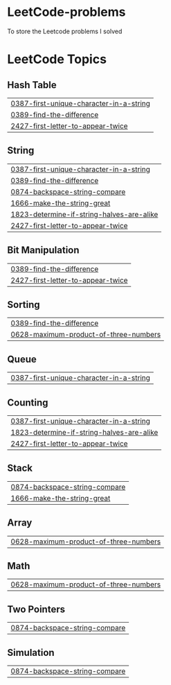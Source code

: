 # LeetCode-problems
To store the Leetcode problems I solved

<!---LeetCode Topics Start-->
# LeetCode Topics
## Hash Table
|  |
| ------- |
| [0387-first-unique-character-in-a-string](https://github.com/Kathirsaravanan/LeetCode-problems/tree/master/0387-first-unique-character-in-a-string) |
| [0389-find-the-difference](https://github.com/Kathirsaravanan/LeetCode-problems/tree/master/0389-find-the-difference) |
| [2427-first-letter-to-appear-twice](https://github.com/Kathirsaravanan/LeetCode-problems/tree/master/2427-first-letter-to-appear-twice) |
## String
|  |
| ------- |
| [0387-first-unique-character-in-a-string](https://github.com/Kathirsaravanan/LeetCode-problems/tree/master/0387-first-unique-character-in-a-string) |
| [0389-find-the-difference](https://github.com/Kathirsaravanan/LeetCode-problems/tree/master/0389-find-the-difference) |
| [0874-backspace-string-compare](https://github.com/Kathirsaravanan/LeetCode-problems/tree/master/0874-backspace-string-compare) |
| [1666-make-the-string-great](https://github.com/Kathirsaravanan/LeetCode-problems/tree/master/1666-make-the-string-great) |
| [1823-determine-if-string-halves-are-alike](https://github.com/Kathirsaravanan/LeetCode-problems/tree/master/1823-determine-if-string-halves-are-alike) |
| [2427-first-letter-to-appear-twice](https://github.com/Kathirsaravanan/LeetCode-problems/tree/master/2427-first-letter-to-appear-twice) |
## Bit Manipulation
|  |
| ------- |
| [0389-find-the-difference](https://github.com/Kathirsaravanan/LeetCode-problems/tree/master/0389-find-the-difference) |
| [2427-first-letter-to-appear-twice](https://github.com/Kathirsaravanan/LeetCode-problems/tree/master/2427-first-letter-to-appear-twice) |
## Sorting
|  |
| ------- |
| [0389-find-the-difference](https://github.com/Kathirsaravanan/LeetCode-problems/tree/master/0389-find-the-difference) |
| [0628-maximum-product-of-three-numbers](https://github.com/Kathirsaravanan/LeetCode-problems/tree/master/0628-maximum-product-of-three-numbers) |
## Queue
|  |
| ------- |
| [0387-first-unique-character-in-a-string](https://github.com/Kathirsaravanan/LeetCode-problems/tree/master/0387-first-unique-character-in-a-string) |
## Counting
|  |
| ------- |
| [0387-first-unique-character-in-a-string](https://github.com/Kathirsaravanan/LeetCode-problems/tree/master/0387-first-unique-character-in-a-string) |
| [1823-determine-if-string-halves-are-alike](https://github.com/Kathirsaravanan/LeetCode-problems/tree/master/1823-determine-if-string-halves-are-alike) |
| [2427-first-letter-to-appear-twice](https://github.com/Kathirsaravanan/LeetCode-problems/tree/master/2427-first-letter-to-appear-twice) |
## Stack
|  |
| ------- |
| [0874-backspace-string-compare](https://github.com/Kathirsaravanan/LeetCode-problems/tree/master/0874-backspace-string-compare) |
| [1666-make-the-string-great](https://github.com/Kathirsaravanan/LeetCode-problems/tree/master/1666-make-the-string-great) |
## Array
|  |
| ------- |
| [0628-maximum-product-of-three-numbers](https://github.com/Kathirsaravanan/LeetCode-problems/tree/master/0628-maximum-product-of-three-numbers) |
## Math
|  |
| ------- |
| [0628-maximum-product-of-three-numbers](https://github.com/Kathirsaravanan/LeetCode-problems/tree/master/0628-maximum-product-of-three-numbers) |
## Two Pointers
|  |
| ------- |
| [0874-backspace-string-compare](https://github.com/Kathirsaravanan/LeetCode-problems/tree/master/0874-backspace-string-compare) |
## Simulation
|  |
| ------- |
| [0874-backspace-string-compare](https://github.com/Kathirsaravanan/LeetCode-problems/tree/master/0874-backspace-string-compare) |
<!---LeetCode Topics End-->